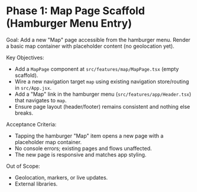 # Phase 1: Map Page Scaffold (Hamburger Menu Entry)

Goal: Add a new "Map" page accessible from the hamburger menu. Render a basic map container with placeholder content (no geolocation yet).

Key Objectives:
- Add a `MapPage` component at `src/features/map/MapPage.tsx` (empty scaffold).
- Wire a new navigation target `map` using existing navigation store/routing in `src/App.jsx`.
- Add a "Map" link in the hamburger menu (`src/features/app/Header.tsx`) that navigates to `map`.
- Ensure page layout (header/footer) remains consistent and nothing else breaks.

Acceptance Criteria:
- Tapping the hamburger "Map" item opens a new page with a placeholder map container.
- No console errors; existing pages and flows unaffected.
- The new page is responsive and matches app styling.

Out of Scope:
- Geolocation, markers, or live updates.
- External libraries.
